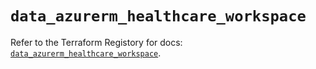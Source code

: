 # `data_azurerm_healthcare_workspace`

Refer to the Terraform Registory for docs: [`data_azurerm_healthcare_workspace`](https://www.terraform.io/docs/providers/azurerm/d/healthcare_workspace).
